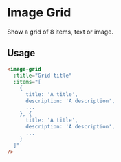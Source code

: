 # Image Grid
Show a grid of 8 items, text or image.

## Usage

```html
<image-grid
  :title="Grid title"
  :items="[
    {
      title: 'A title',
      description: 'A description',
      ...
    }, {
      title: 'A title',
      description: 'A description',
      ...
    }
  ]"
/>
```
